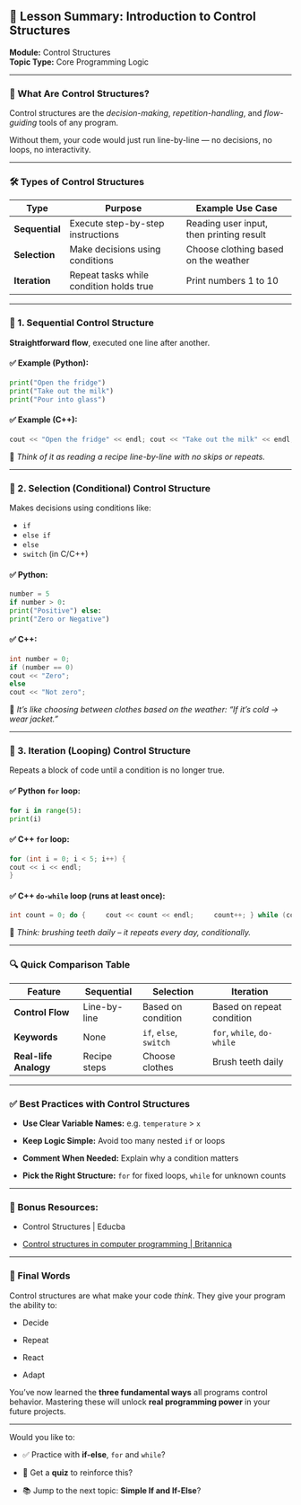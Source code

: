 ## 📘 Lesson Summary: Introduction to Control Structures

**Module:** Control Structures  
**Topic Type:** Core Programming Logic

---

### 🧠 What Are Control Structures?

Control structures are the _decision-making_, _repetition-handling_, and _flow-guiding_ tools of any program.

Without them, your code would just run line-by-line — no decisions, no loops, no interactivity.

---

### 🛠️ Types of Control Structures

|Type|Purpose|Example Use Case|
|---|---|---|
|**Sequential**|Execute step-by-step instructions|Reading user input, then printing result|
|**Selection**|Make decisions using conditions|Choose clothing based on the weather|
|**Iteration**|Repeat tasks while condition holds true|Print numbers 1 to 10|

---

### 🔹 1. Sequential Control Structure

**Straightforward flow**, executed one line after another.

#### ✅ Example (Python):

```python
print("Open the fridge") 
print("Take out the milk") 
print("Pour into glass")
```

#### ✅ Example (C++):

```c++
cout << "Open the fridge" << endl; cout << "Take out the milk" << endl; cout << "Pour into glass" << endl;
```

🧾 _Think of it as reading a recipe line-by-line with no skips or repeats._

---

### 🔸 2. Selection (Conditional) Control Structure

Makes decisions using conditions like:

- `if`
- `else if`
- `else`
- `switch` (in C/C++)

#### ✅ Python:

```python
number = 5 
if number > 0:     
print("Positive") else:     
print("Zero or Negative")
```

#### ✅ C++:

```c++
int number = 0; 
if (number == 0)     
cout << "Zero"; 
else     
cout << "Not zero";
```

🧾 _It’s like choosing between clothes based on the weather: “If it’s cold → wear jacket.”_

---

### 🔁 3. Iteration (Looping) Control Structure

Repeats a block of code until a condition is no longer true.

#### ✅ Python `for` loop:

```python
for i in range(5):
print(i)
```

#### ✅ C++ `for` loop:

```c++
for (int i = 0; i < 5; i++) {     
cout << i << endl; 
}
```

#### ✅ C++ `do-while` loop (runs at least once):

```c++
int count = 0; do {     cout << count << endl;     count++; } while (count < 5);
```

🧾 _Think: brushing teeth daily – it repeats every day, conditionally._

---

### 🔍 Quick Comparison Table

|Feature|Sequential|Selection|Iteration|
|---|---|---|---|
|**Control Flow**|Line-by-line|Based on condition|Based on repeat condition|
|**Keywords**|None|`if`, `else`, `switch`|`for`, `while`, `do-while`|
|**Real-life Analogy**|Recipe steps|Choose clothes|Brush teeth daily|

---

### ✅ Best Practices with Control Structures

- **Use Clear Variable Names:** e.g. `temperature` > `x`
    
- **Keep Logic Simple:** Avoid too many nested `if` or loops
    
- **Comment When Needed:** Explain why a condition matters
    
- **Pick the Right Structure:** `for` for fixed loops, `while` for unknown counts
    

---

### 🔗 Bonus Resources:

- Control Structures | Educba
    
- [Control structures in computer programming | Britannica](https://www.britannica.com/topic/control-structure)
    

---

### 🚀 Final Words

Control structures are what make your code _think_. They give your program the ability to:

- Decide
    
- Repeat
    
- React
    
- Adapt
    

You’ve now learned the **three fundamental ways** all programs control behavior. Mastering these will unlock **real programming power** in your future projects.

---

Would you like to:

- ✅ Practice with **if-else**, `for` and `while`?
    
- 🧪 Get a **quiz** to reinforce this?
    
- 📚 Jump to the next topic: **Simple If and If-Else**?